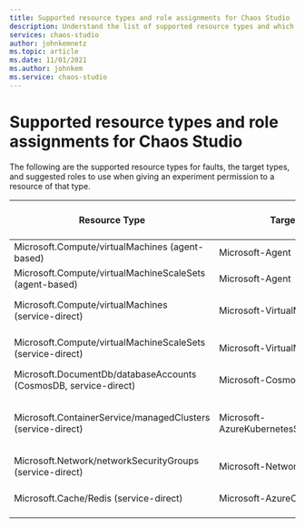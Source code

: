 ```yaml
---
title: Supported resource types and role assignments for Chaos Studio
description: Understand the list of supported resource types and which role assignment is needed to enable an experiment to run a fault against that resource type.
services: chaos-studio
author: johnkemnetz
ms.topic: article
ms.date: 11/01/2021
ms.author: johnkem
ms.service: chaos-studio
---
```


# Supported resource types and role assignments for Chaos Studio

The following are the supported resource types for faults, the target types, and suggested roles to use when giving an experiment permission to a resource of that type.

| Resource Type | Target name | Suggested role assignment |
| - | - | - |
| Microsoft.Compute/virtualMachines (agent-based) | Microsoft-Agent | Reader |
| Microsoft.Compute/virtualMachineScaleSets (agent-based) | Microsoft-Agent | Reader |
| Microsoft.Compute/virtualMachines (service-direct) | Microsoft-VirtualMachine | Virtual Machine Contributor |
| Microsoft.Compute/virtualMachineScaleSets (service-direct) | Microsoft-VirtualMachineScaleSet | Virtual Machine Contributor |
| Microsoft.DocumentDb/databaseAccounts (CosmosDB, service-direct) | Microsoft-CosmosDB | Cosmos DB Operator |
| Microsoft.ContainerService/managedClusters (service-direct) | Microsoft-AzureKubernetesServiceChaosMesh | Azure Kubernetes Service Cluster User Role |
| Microsoft.Network/networkSecurityGroups (service-direct) | Microsoft-NetworkSecurityGroup | Network Contributor |
| Microsoft.Cache/Redis (service-direct) | Microsoft-AzureCacheForRedis | Redis Cache Contributor |